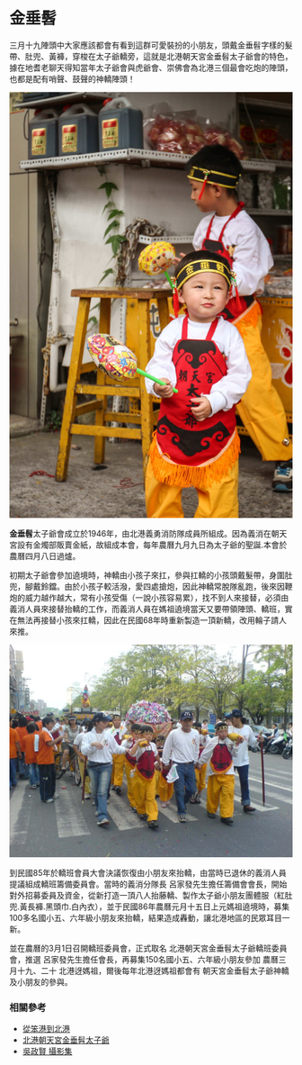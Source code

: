 # 金垂髫

三月十九陣頭中大家應該都會有看到這群可愛裝扮的小朋友，頭戴金垂髫字樣的髮帶、肚兜、黃褲，穿梭在太子爺轎旁，這就是北港朝天宮金垂髫太子爺會的特色，據在地耆老聊天得知當年太子爺會與虎爺會、崇佛會為北港三個最會吃炮的陣頭，也都是配有哨聲、鼓聲的神轎陣頭！

![朝天宮金垂髫太子爺的小朋友（吳政賢 攝）](img/001.jpg)

**金垂髫**太子爺會成立於1946年，由北港義勇消防隊成員所組成。因為義消在朝天宮設有金燭部販賣金紙，故組成本會，每年農曆九月九日為太子爺的聖誕.本會於農曆四月八日過爐。

初期太子爺會參加遶境時，神轎由小孩子來扛，參與扛轎的小孩頭戴髮帶，身圍肚兜，腳戴鈴鐺。由於小孩子較活潑，愛四處搶炮，因此神轎常脫隊亂跑，後來因鞭炮的威力越作越大，常有小孩受傷（一說小孩容易累），找不到人來接替，必須由義消人員來接替抬轎的工作，而義消人員在媽祖遶境當天又要帶領陣頭、轎班，實在無法再接替小孩來扛轎，因此在民國68年時重新製造一頂新轎，改用輪子請人來推。

![金垂髫太子爺神轎較小，適合小朋友抬（吳政賢 攝）](img/002.jpg)

到民國85年於轎班會員大會決議恢復由小朋友來抬轎，由當時已退休的義消人員提議組成轎班籌備委員會。當時的義消分隊長 呂家發先生擔任籌備會會長，開始對外招募委員及資金，從新打造一頂八人抬藤轎、製作太子爺小朋友團體服（紅肚兜.黃長褲.黑頭巾.白內衣），並于民國86年農曆元月十五日上元媽祖遶境時，募集100多名國小五、六年級小朋友來抬轎，結果造成轟動，讓北港地區的民眾耳目一新。

並在農曆的3月1日召開轎班委員會，正式取名 北港朝天宮金垂髫太子爺轎班委員會，推選 呂家發先生擔任會長，再募集150名國小五、六年級小朋友參加 農曆三月十九、二十 北港迓媽祖，爾後每年北港迓媽祖都會有 朝天宮金垂髫太子爺神轎 及小朋友的參與。

### 相關參考
* [從笨港到北港](http://www.cuy.ylc.edu.tw/~cuy14/eBook/ch3-4.htm)
* [北港朝天宮金垂髫太子爺](https://www.facebook.com/ChinChuiTiao1946/)
* [吳政賢 攝影集](https://www.facebook.com/comdan66)
